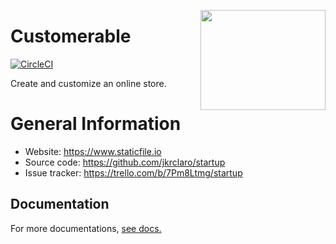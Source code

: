 <a href='https://github.com/jkrclaro/staticfile'><img src='https://github.com/jkrclaro/staticfile/blob/master/src/staticfile/static/img/logo.png' align='right' width='200' height='160' /></a>

# Customerable
[![CircleCI](https://circleci.com/gh/jkrclaro/staticfile/tree/master.svg?style=svg&circle-token=6e39dbce5406cefdb75a5cd1e6eec03c225c055d)](https://circleci.com/gh/jkrclaro/staticfile/tree/master)

Create and customize an online store.

# General Information
- Website: https://www.staticfile.io
- Source code: https://github.com/jkrclaro/startup
- Issue tracker: https://trello.com/b/7Pm8Ltmg/startup

## Documentation

For more documentations, [see docs.](https://github.com/jkrclaro/staticfile/tree/master/docs)